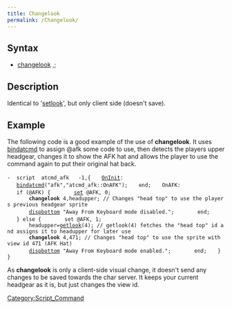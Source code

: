 ```yaml
---
title: Changelook
permalink: /Changelook/
---
```


Syntax
------

-   [changelook](/changelook "wikilink") <look type>,<look value>;

Description
-----------

Identical to '[setlook](/setlook "wikilink")', but only client side (doesn't save).

Example
-------

The following code is a good example of the use of **changelook**. It uses [bindatcmd](/bindatcmd "wikilink") to assign @afk some code to use, then detects the players upper headgear, changes it to show the AFK hat and allows the player to use the command again to put their original hat back.

`-  script  atcmd_afk   -1,{`
`   `[`OnInit`](/OnInit "wikilink")`:`
`   `[`bindatcmd`](/bindatcmd "wikilink")`("afk","atcmd_afk::OnAFK");`
`   end;`
`   OnAFK:`
`   if (@AFK) {`
`       `[`set`](/set "wikilink")` @AFK, 0;`
`       `**`changelook`**` 4,headupper; // Changes "head top" to use the players previous headgear sprite`
`       `[`dispbottom`](/dispbottom "wikilink")` "Away From Keyboard mode disabled.";`
`       end;`
`   } else {`
`       set @AFK, 1;`
`       headupper=`[`getlook`](/getlook "wikilink")`(4); // getlook(4) fetches the "head top" id and assigns it to headupper for later use`
`       `**`changelook`**` 4,471; // Changes "head top" to use the sprite with view id 471 (AFK Hat)`
`       `[`dispbottom`](/dispbottom "wikilink")` "Away From Keyboard mode enabled.";`
`       end;`
`   }`
`}`

As **changelook** is only a client-side visual change, it doesn't send any changes to be saved towards the char server. It keeps your current headgear as it is, but just changes the view id.

[Category:Script_Command](/Category:Script_Command "wikilink")